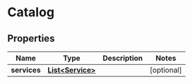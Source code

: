 # Catalog

## Properties
Name | Type | Description | Notes
------------ | ------------- | ------------- | -------------
**services** | [**List&lt;Service&gt;**](Service.md) |  |  [optional]
